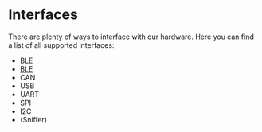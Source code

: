 # Interfaces
There are plenty of ways to interface with our hardware. Here you can find a list of all supported interfaces:
 - BLE
 - [BLE](hw_interface_ble.html)
 - CAN
 - USB
 - UART
 - SPI
 - I2C
 - (Sniffer)